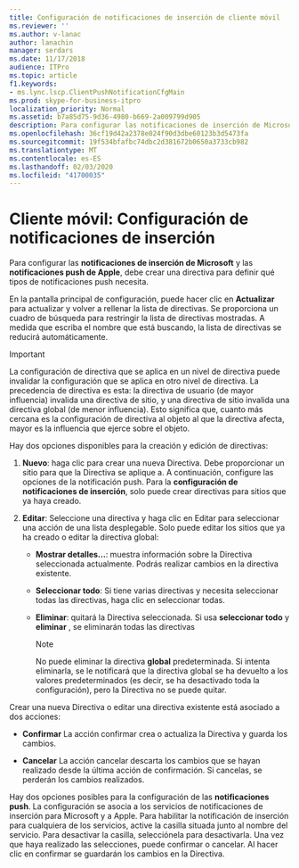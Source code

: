 ```yaml
---
title: Configuración de notificaciones de inserción de cliente móvil
ms.reviewer: ''
ms.author: v-lanac
author: lanachin
manager: serdars
ms.date: 11/17/2018
audience: ITPro
ms.topic: article
f1.keywords:
- ms.lync.lscp.ClientPushNotificationCfgMain
ms.prod: skype-for-business-itpro
localization_priority: Normal
ms.assetid: b7a85d75-9d36-4980-b669-2a009799d905
description: Para configurar las notificaciones de inserción de Microsoft y las notificaciones push de Apple, debe crear una directiva para definir qué tipos de notificaciones push necesita.
ms.openlocfilehash: 36cf19d42a2378e024f90d3dbe60123b3d5473fa
ms.sourcegitcommit: 19f534bfafbc74dbc2d381672b0650a3733cb982
ms.translationtype: MT
ms.contentlocale: es-ES
ms.lasthandoff: 02/03/2020
ms.locfileid: "41700035"
---
```

# <a name="mobile-client-push-notification-configuration"></a>Cliente móvil: Configuración de notificaciones de inserción
 
Para configurar las **notificaciones de inserción de Microsoft** y las **notificaciones push de Apple**, debe crear una directiva para definir qué tipos de notificaciones push necesita.
  
En la pantalla principal de configuración, puede hacer clic en **Actualizar** para actualizar y volver a rellenar la lista de directivas. Se proporciona un cuadro de búsqueda para restringir la lista de directivas mostradas. A medida que escriba el nombre que está buscando, la lista de directivas se reducirá automáticamente.
  
> [!IMPORTANT]
> La configuración de directiva que se aplica en un nivel de directiva puede invalidar la configuración que se aplica en otro nivel de directiva. La precedencia de directiva es esta: la directiva de usuario (de mayor influencia) invalida una directiva de sitio, y una directiva de sitio invalida una directiva global (de menor influencia). Esto significa que, cuanto más cercana es la configuración de directiva al objeto al que la directiva afecta, mayor es la influencia que ejerce sobre el objeto. 
  
Hay dos opciones disponibles para la creación y edición de directivas:
  
1. **Nuevo**: haga clic para crear una nueva Directiva. Debe proporcionar un sitio para que la Directiva se aplique a. A continuación, configure las opciones de la notificación push. Para la **configuración de notificaciones de inserción**, solo puede crear directivas para sitios que ya haya creado.
    
2. **Editar**: Seleccione una directiva y haga clic en Editar para seleccionar una acción de una lista desplegable. Solo puede editar los sitios que ya ha creado o editar la directiva global:
    
   - **Mostrar detalles...**: muestra información sobre la Directiva seleccionada actualmente. Podrás realizar cambios en la directiva existente.
    
   - **Seleccionar todo**: Si tiene varias directivas y necesita seleccionar todas las directivas, haga clic en seleccionar todas.
    
   - **Eliminar**: quitará la Directiva seleccionada. Si usa **seleccionar todo** y **eliminar** , se eliminarán todas las directivas
    
     > [!NOTE]
     > No puede eliminar la directiva **global** predeterminada. Si intenta eliminarla, se le notificará que la directiva global se ha devuelto a los valores predeterminados (es decir, se ha desactivado toda la configuración), pero la Directiva no se puede quitar.
  
Crear una nueva Directiva o editar una directiva existente está asociado a dos acciones:
  
- **Confirmar** La acción confirmar crea o actualiza la Directiva y guarda los cambios.
    
- **Cancelar** La acción cancelar descarta los cambios que se hayan realizado desde la última acción de confirmación. Si cancelas, se perderán los cambios realizados.
    
Hay dos opciones posibles para la configuración de las **notificaciones push**. La configuración se asocia a los servicios de notificaciones de inserción para Microsoft y a Apple. Para habilitar la notificación de inserción para cualquiera de los servicios, active la casilla situada junto al nombre del servicio. Para desactivar la casilla, selecciónela para desactivarla. Una vez que haya realizado las selecciones, puede confirmar o cancelar. Al hacer clic en confirmar se guardarán los cambios en la Directiva.
  

